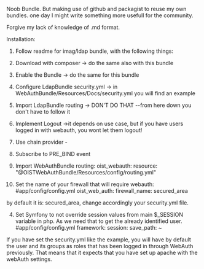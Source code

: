 Noob Bundle. But making use of github and packagist to reuse my own bundles. one day I might write something more usefull for the community.

Forgive my lack of knowledge of .md format.

Installation:

1. Follow readme for imag/ldap bundle, with the following things:

1. Download with composer -> do the same also with this bundle
3. Enable the Bundle -> do the same for this bundle
4. Configure LdapBundle security.yml -> in WebAuthBundle/Resources/Docs/security.yml you will find an example
7. Import LdapBundle routing -> DON'T DO THAT
--from here down you don't have to follow it
8. Implement Logout ->it depends on use case, but if you have users logged in with webauth, you wont let them logout!
9. Use chain provider -
10. Subscribe to PRE_BIND event


2. Import WebAuthBundle routing:
oist_webauth:
  resource: "@OISTWebAuthBundle/Resources/config/routing.yml"

3. Set the name of your firewall that will require webauth:
#app/config/config.yml
oist_web_auth:
    firewall_name: secured_area

by default it is: secured_area, change accordingly your security.yml file.


4. Set Symfony to not override session values from main $_SESSION variable in php. As we need that to get the already identified user.
#app/config/config.yml
framework:
    session:
        save_path: ~
        
If you have set the security.yml like the example, you will have by default the user and its groups as roles that has been logged in through WebAuth previously.
That means that it expects that you have set up apache with the webAuth settings.
